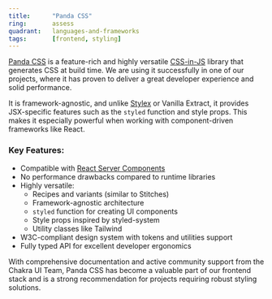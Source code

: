 ```yaml
---
title:      "Panda CSS"
ring:       assess
quadrant:   languages-and-frameworks
tags:       [frontend, styling]
---
```


[Panda CSS](https://panda-css.com/) is a feature-rich and highly versatile [CSS-in-JS](/methods-and-patterns/css-in-js/) library that generates CSS at build time. We are using it successfully in one of our projects, where it has proven to deliver a great developer experience and solid performance.

It is framework-agnostic, and unlike [Stylex](/languages-and-frameworks/stylex/) or Vanilla Extract, it provides JSX-specific features such as the `styled` function and style props. This makes it especially powerful when working with component-driven frameworks like React.

### Key Features:

- Compatible with [React Server Components](/methods-and-patterns/react-server-components/)
- No performance drawbacks compared to runtime libraries
- Highly versatile:
  - Recipes and variants (similar to Stitches)
  - Framework-agnostic architecture
  - `styled` function for creating UI components
  - Style props inspired by styled-system
  - Utility classes like Tailwind
- W3C-compliant design system with tokens and utilities support
- Fully typed API for excellent developer ergonomics

With comprehensive documentation and active community support from the Chakra UI Team, Panda CSS has become a valuable part of our frontend stack and is a strong recommendation for projects requiring robust styling solutions.
